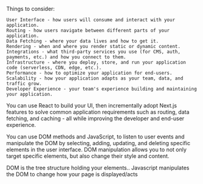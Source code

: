 Things to consider:

    User Interface - how users will consume and interact with your application.
    Routing - how users navigate between different parts of your application.
    Data Fetching - where your data lives and how to get it.
    Rendering - when and where you render static or dynamic content.
    Integrations - what third-party services you use (for CMS, auth, payments, etc.) and how you connect to them.
    Infrastructure - where you deploy, store, and run your application code (serverless, CDN, edge, etc.).
    Performance - how to optimize your application for end-users.
    Scalability - how your application adapts as your team, data, and traffic grow.
    Developer Experience - your team's experience building and maintaining your application.

You can use React to build your UI, then incrementally adopt Next.js features
to solve common application requirements such as routing, data fetching, and
caching - all while improving the developer and end-user experience.

You can use DOM methods and JavaScript, to listen to user events and manipulate
the DOM by selecting, adding, updating, and deleting specific elements in the
user interface. DOM manipulation allows you to not only target specific
elements, but also change their style and content.

DOM is the tree structure holding your elements..
    Javascript manipulates the DOM to change how your page is
    displayed/acts


